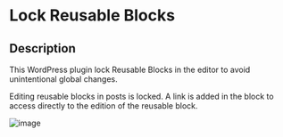 # Lock Reusable Blocks

## Description 

This WordPress plugin lock Reusable Blocks in the editor to avoid unintentional global changes.

Editing reusable blocks in posts is locked. A link is added in the block to access directly to the edition of the reusable block.

![image](https://user-images.githubusercontent.com/7976501/159055898-075a7a9c-c17f-4236-a4e2-4a4202aabe52.png)

